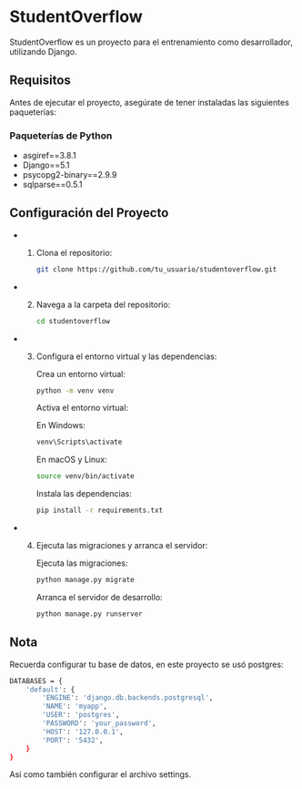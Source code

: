 # StudentOverflow

StudentOverflow es un proyecto para el entrenamiento como desarrollador, utilizando Django.

## Requisitos

Antes de ejecutar el proyecto, asegúrate de tener instaladas las siguientes paqueterías:

### Paqueterías de Python
- asgiref==3.8.1
- Django==5.1
- psycopg2-binary==2.9.9
- sqlparse==0.5.1

## Configuración del Proyecto

- 1. Clona el repositorio:
     
     ```bash
     git clone https://github.com/tu_usuario/studentoverflow.git

- 2. Navega a la carpeta del repositorio:

     ```bash
     cd studentoverflow
     ```
 
- 3. Configura el entorno virtual y las dependencias:

     Crea un entorno virtual:
       ```bash
       python -m venv venv
       ```
     Activa el entorno virtual:
     
       En Windows:
       
       ```bash
       venv\Scripts\activate
       ```

       En macOS y Linux:
       
       ```bash
       source venv/bin/activate
       ```

     Instala las dependencias:
     
     ```bash
     pip install -r requirements.txt
     ```
     
- 4. Ejecuta las migraciones y arranca el servidor:

     Ejecuta las migraciones:
       ```bash
       python manage.py migrate
       ```

     Arranca el servidor de desarrollo:
       ```bash
       python manage.py runserver
       ```

## Nota

Recuerda configurar tu base de datos, en este proyecto se usó postgres:

```bash
DATABASES = {
    'default': {
        'ENGINE': 'django.db.backends.postgresql',
        'NAME': 'myapp',
        'USER': 'postgres',
        'PASSWORD': 'your_password',
        'HOST': '127.0.0.1',
        'PORT': '5432',
    }
}
```

Así como también configurar el archivo settings.
